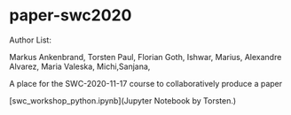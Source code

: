 # paper-swc2020

Author List:

Markus Ankenbrand, Torsten Paul, Florian Goth, Ishwar, Marius, Alexandre Alvarez, Maria Valeska, Michi,Sanjana,


A place for the SWC-2020-11-17 course to collaboratively produce a paper

[swc_workshop_python.ipynb](Jupyter Notebook by Torsten.)


